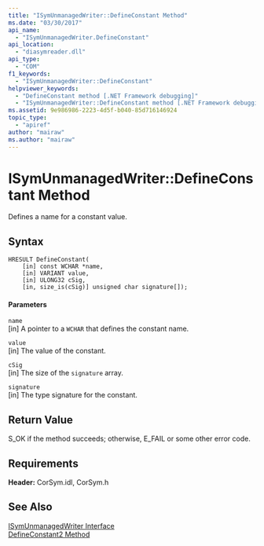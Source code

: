 ```yaml
---
title: "ISymUnmanagedWriter::DefineConstant Method"
ms.date: "03/30/2017"
api_name: 
  - "ISymUnmanagedWriter.DefineConstant"
api_location: 
  - "diasymreader.dll"
api_type: 
  - "COM"
f1_keywords: 
  - "ISymUnmanagedWriter::DefineConstant"
helpviewer_keywords: 
  - "DefineConstant method [.NET Framework debugging]"
  - "ISymUnmanagedWriter::DefineConstant method [.NET Framework debugging]"
ms.assetid: 9e986986-2223-4d5f-b040-85d716146924
topic_type: 
  - "apiref"
author: "mairaw"
ms.author: "mairaw"
---
```

# ISymUnmanagedWriter::DefineConstant Method
Defines a name for a constant value.  
  
## Syntax  
  
```  
HRESULT DefineConstant(  
    [in] const WCHAR *name,  
    [in] VARIANT value,  
    [in] ULONG32 cSig,  
    [in, size_is(cSig)] unsigned char signature[]);  
```  
  
#### Parameters  
 `name`  
 [in] A pointer to a `WCHAR` that defines the constant name.  
  
 `value`  
 [in] The value of the constant.  
  
 `cSig`  
 [in] The size of the `signature` array.  
  
 `signature`  
 [in] The type signature for the constant.  
  
## Return Value  
 S_OK if the method succeeds; otherwise, E_FAIL or some other error code.  
  
## Requirements  
 **Header:** CorSym.idl, CorSym.h  
  
## See Also  
 [ISymUnmanagedWriter Interface](../../../../docs/framework/unmanaged-api/diagnostics/isymunmanagedwriter-interface.md)  
 [DefineConstant2 Method](../../../../docs/framework/unmanaged-api/diagnostics/isymunmanagedwriter2-defineconstant2-method.md)

